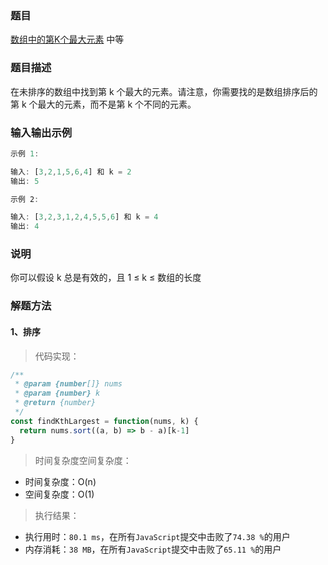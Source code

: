 ### 题目

[数组中的第K个最大元素](https://leetcode-cn.com/problems/kth-largest-element-in-an-array)
中等

### 题目描述
在未排序的数组中找到第 k 个最大的元素。请注意，你需要找的是数组排序后的第 k 个最大的元素，而不是第 k 个不同的元素。


### 输入输出示例
```js
示例 1:

输入: [3,2,1,5,6,4] 和 k = 2
输出: 5

示例 2:

输入: [3,2,3,1,2,4,5,5,6] 和 k = 4
输出: 4
```

### 说明
你可以假设 k 总是有效的，且 1 ≤ k ≤ 数组的长度

### 解题方法

#### 1、排序


> 代码实现：

```js
/**
 * @param {number[]} nums
 * @param {number} k
 * @return {number}
 */
const findKthLargest = function(nums, k) {
  return nums.sort((a, b) => b - a)[k-1]
}
```

> 时间复杂度空间复杂度：
- 时间复杂度：O(n)
- 空间复杂度：O(1)

> 执行结果：

- 执行用时：`80.1 ms`，在所有`JavaScript`提交中击败了`74.38 %`的用户
- 内存消耗：`38 MB`，在所有`JavaScript`提交中击败了`65.11 %`的用户
